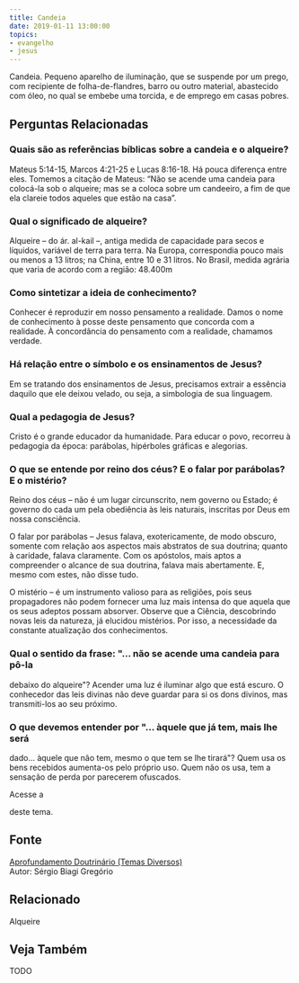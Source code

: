 ```yaml
---
title: Candeia
date: 2019-01-11 13:00:00
topics: 
- evangelho
- jesus
---
```


Candeia. Pequeno aparelho de iluminação, que se suspende por um
prego, com recipiente de folha-de-flandres, barro ou outro material,
abastecido com óleo, no qual se embebe uma torcida, e de emprego em
casas pobres.

## Perguntas Relacionadas

### Quais são as referências bíblicas sobre a candeia e o alqueire?
Mateus 5:14-15, Marcos 4:21-25 e Lucas 8:16-18. Há pouca diferença entre
eles. Tomemos a citação de Mateus: “Não se acende uma candeia para
colocá-la sob o alqueire; mas se a coloca sobre um candeeiro, a fim de
que ela clareie todos aqueles que estão na casa”.

### Qual o significado de alqueire?
Alqueire – do ár. al-kail –, antiga medida de capacidade para
secos e líquidos, variável de terra para terra. Na Europa, correspondia
pouco mais ou menos a 13 litros; na China, entre 10 e 31 litros. No
Brasil, medida agrária que varia de acordo com a região:
48.400m

### Como sintetizar a ideia de conhecimento?
Conhecer é reproduzir em nosso pensamento a realidade. Damos o nome de
conhecimento à posse deste pensamento que concorda com a realidade. À
concordância do pensamento com a realidade, chamamos verdade.

### Há relação entre o símbolo e os ensinamentos de Jesus?
Em se tratando dos ensinamentos de Jesus, precisamos extrair a essência
daquilo que ele deixou velado, ou seja, a simbologia de sua linguagem.

### Qual a pedagogia de Jesus?
Cristo é o grande educador da humanidade. Para educar o povo, recorreu à
pedagogia da época: parábolas, hipérboles gráficas e alegorias.

### O que se entende por reino dos céus? E o falar por parábolas? E o mistério?
Reino dos céus – não é um lugar circunscrito, nem governo ou Estado;
é governo do cada um pela obediência às leis naturais, inscritas por
Deus em nossa consciência.

O falar por parábolas – Jesus falava, exotericamente, de modo
obscuro, somente com relação aos aspectos mais abstratos de sua
doutrina; quanto à caridade, falava claramente. Com os apóstolos, mais
aptos a compreender o alcance de sua doutrina, falava mais abertamente.
E, mesmo com estes, não disse tudo.

O mistério – é um instrumento valioso para as religiões, pois seus
propagadores não podem fornecer uma luz mais intensa do que aquela que
os seus adeptos possam absorver. Observe que a Ciência, descobrindo
novas leis da natureza, já elucidou mistérios. Por isso, a necessidade
da constante atualização dos conhecimentos.

### Qual o sentido da frase: "... não se acende uma candeia para pô-la
debaixo do alqueire"?
Acender uma luz é iluminar algo que está escuro. O conhecedor das leis
divinas não deve guardar para si os dons divinos, mas transmiti-los ao
seu próximo.

### O que devemos entender por "... àquele que já tem, mais lhe será
dado... àquele que não tem, mesmo o que tem se lhe tirará"?
Quem usa os bens recebidos aumenta-os pelo próprio uso. Quem não os usa,
tem a sensação de perda por parecerem ofuscados.

Acesse a

deste tema.

## Fonte
[Aprofundamento Doutrinário (Temas Diversos)](https://sites.google.com/view/aprofundamentodoutrinario/candeia-e-alqueire)  
Autor: Sérgio Biagi Gregório


## Relacionado
Alqueire

## Veja Também
TODO


